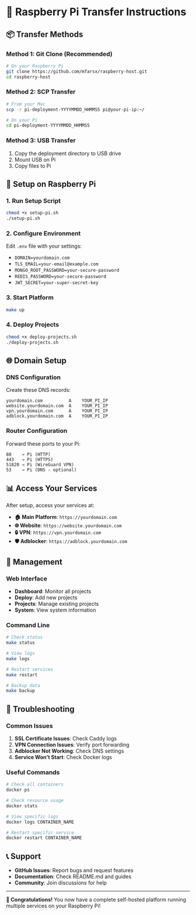 # 🍓 Raspberry Pi Transfer Instructions

## 📦 Transfer Methods

### Method 1: Git Clone (Recommended)
```bash
# On your Raspberry Pi
git clone https://github.com/mfarsx/raspberry-host.git
cd raspberry-host
```

### Method 2: SCP Transfer
```bash
# From your Mac
scp -r pi-deployment-YYYYMMDD_HHMMSS pi@your-pi-ip:~/

# On your Pi
cd pi-deployment-YYYYMMDD_HHMMSS
```

### Method 3: USB Transfer
1. Copy the deployment directory to USB drive
2. Mount USB on Pi
3. Copy files to Pi

## 🚀 Setup on Raspberry Pi

### 1. Run Setup Script
```bash
chmod +x setup-pi.sh
./setup-pi.sh
```

### 2. Configure Environment
Edit `.env` file with your settings:
- `DOMAIN=yourdomain.com`
- `TLS_EMAIL=your-email@example.com`
- `MONGO_ROOT_PASSWORD=your-secure-password`
- `REDIS_PASSWORD=your-secure-password`
- `JWT_SECRET=your-super-secret-key`

### 3. Start Platform
```bash
make up
```

### 4. Deploy Projects
```bash
chmod +x deploy-projects.sh
./deploy-projects.sh
```

## 🌐 Domain Setup

### DNS Configuration
Create these DNS records:
```
yourdomain.com          A    YOUR_PI_IP
website.yourdomain.com  A    YOUR_PI_IP
vpn.yourdomain.com      A    YOUR_PI_IP
adblock.yourdomain.com  A    YOUR_PI_IP
```

### Router Configuration
Forward these ports to your Pi:
```
80    → Pi (HTTP)
443   → Pi (HTTPS)
51820 → Pi (WireGuard VPN)
53    → Pi (DNS - optional)
```

## 📊 Access Your Services

After setup, access your services at:
- **🏠 Main Platform**: `https://yourdomain.com`
- **🌐 Website**: `https://website.yourdomain.com`
- **🔒 VPN**: `https://vpn.yourdomain.com`
- **🛡️ Adblocker**: `https://adblock.yourdomain.com`

## 🔧 Management

### Web Interface
- **Dashboard**: Monitor all projects
- **Deploy**: Add new projects
- **Projects**: Manage existing projects
- **System**: View system information

### Command Line
```bash
# Check status
make status

# View logs
make logs

# Restart services
make restart

# Backup data
make backup
```

## 🚨 Troubleshooting

### Common Issues
1. **SSL Certificate Issues**: Check Caddy logs
2. **VPN Connection Issues**: Verify port forwarding
3. **Adblocker Not Working**: Check DNS settings
4. **Service Won't Start**: Check Docker logs

### Useful Commands
```bash
# Check all containers
docker ps

# Check resource usage
docker stats

# View specific logs
docker logs CONTAINER_NAME

# Restart specific service
docker restart CONTAINER_NAME
```

## 📞 Support

- **GitHub Issues**: Report bugs and request features
- **Documentation**: Check README.md and guides
- **Community**: Join discussions for help

---

**🎉 Congratulations!** You now have a complete self-hosted platform running multiple services on your Raspberry Pi!
